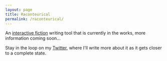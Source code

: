 ```yaml
---
layout: page
title: Raconteurical
permalink: /raconteurical/
---
```


An [interactive fiction](https://en.wikipedia.org/wiki/Interactive_fiction) writing tool that is currently in the works, more information coming soon...

Stay in the loop on my [Twitter](https://twitter.com/itscasperalexis), where I'll write more about it as it gets closer to a complete state.